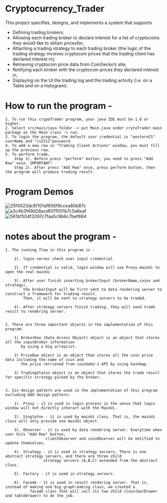 # Cryptocurrency_Trader
This project specifies, designs, and implements a system that supports 
- Defining trading brokers;
- Allowing each trading broker to declare interest for a list of cryptocoins they would like to obtain pricesfor; 
- Attaching a trading strategy to each trading broker (the logic of the trading strategy involves cryptocoin prices that the trading client has declared interest in);
- Retrieving cryptocoin price data from CoinGecko’s site; 
- Notifying each broker with the cryptocoin prices they declared interest in,
- Dsplaying on the UI the trading log and the trading activity (i.e. on a Table and on a histogram). 
# How to run the program - 
	1. To run this crypoTrader program, your java IDE must be 1.8 or higher.
	2. Select src/main/java folder -> put Main.java under crytoTrader.main package as the Main class -> run.
	3. To login the program, the default user credential is "westernCS" userName and "cs2212"password.
	4. To add a new row in "Trading Client Actions" window, you must fill up the previous row.
	5. To perform trade, 
		Step 1). Before press "perform" button, you need to press "Add Row" once. IMPORTANT!
		Step 2). After press "Add Row" once, press perform button, then the program will produce trading result.
# Program Demos
![25f0023dc6f101af656f9ccea80b87c](https://user-images.githubusercontent.com/106355448/200968206-2e90a2d6-f4d0-4f38-bdf1-5271abfd3ab7.png)
![a3c4b3f49d28acdf07f001b7c5a6eaf](https://user-images.githubusercontent.com/106355448/200968210-414f0466-615f-46ef-a58b-a7a389f0c79e.png)
![561bf504f3297c7faa5c9b6c7bef684](https://user-images.githubusercontent.com/106355448/200968212-268ae29d-0c95-47ab-a656-f29cd5e30242.png)

# notes about the program -

	1. The running flow in this program is - 

		1). login server check user input credential 

		2). If credential is valid, login window will use Proxy mainUi to open the real mainUi

		3). After user finish inserting brokerInput (brokerName,coins and strategy), 
		    the brokerInput will be first sent to data rendering server to construct a framework for trading result.
		    Then, it will be sent to strategy servers to be traded.

		4). After strategy servers finish trading, they will send trade result to rendering server.


	2. There are three important objects in the implementation of this program:

		1) BrokerDao (Data Access Object) object is an object that stores all the inputBroker information 
		   by using a big arrayList.

		2) PriceDao object is an object that stores all the coin price data including the name of coin and 
		   the price retrieved from coinGeko's API by using hashmap.

		3) TradingStatus object is an object that stores the trade result for specific strategy picked by the broker.

	
	3. Six design pattern are used in the implementation of this program excluding DAO design pattern:

		1). Proxy - it is used in login process in the sense that login window will not directly interact with the MainUi.

		2). Singleton - it is used by mainUi class. That is, the mainUi class will only provide one mainUi object.

		3). Observer - it is used by data rendering server. Everytime when user hits "Add Row" button, 
		    	      clientObserver and coinObserver will be notified to update themselves.

		4). Strategy - it is used in strategy servers. There is one abstract strategy servers, and there are three child
		    	     strategy servers (A,B,C) extended from the abstract class.

		5). Factory - it is used in strategy servers.
		
		6). Facade - it is used in result rendering server. That is, instead of making one big graph-making class, we created a
			   facade class that will call its two child class(barDrawer and tableDrawer) to do the job.
